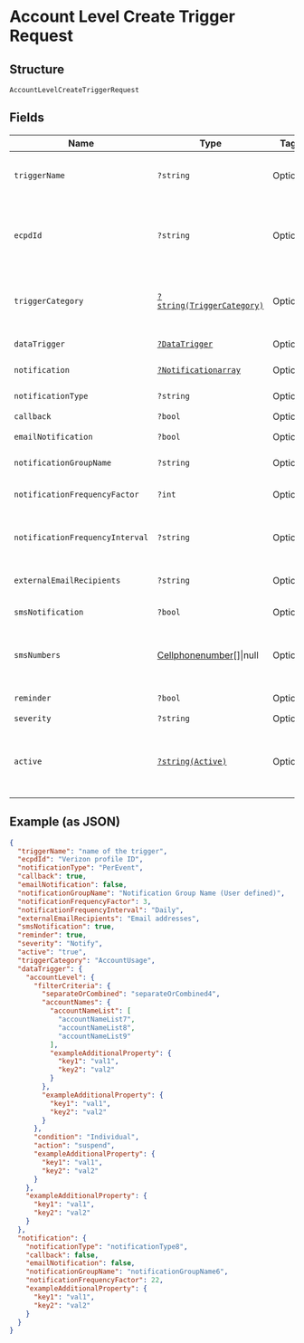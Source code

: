 
# Account Level Create Trigger Request

## Structure

`AccountLevelCreateTriggerRequest`

## Fields

| Name | Type | Tags | Description | Getter | Setter |
|  --- | --- | --- | --- | --- | --- |
| `triggerName` | `?string` | Optional | The user defined name of the trigger | getTriggerName(): ?string | setTriggerName(?string triggerName): void |
| `ecpdId` | `?string` | Optional | The Enterprise Customer Profile Database ID | getEcpdId(): ?string | setEcpdId(?string ecpdId): void |
| `triggerCategory` | [`?string(TriggerCategory)`](../../doc/models/trigger-category.md) | Optional | The type of trigger being created or modified | getTriggerCategory(): ?string | setTriggerCategory(?string triggerCategory): void |
| `dataTrigger` | [`?DataTrigger`](../../doc/models/data-trigger.md) | Optional | - | getDataTrigger(): ?DataTrigger | setDataTrigger(?DataTrigger dataTrigger): void |
| `notification` | [`?Notificationarray`](../../doc/models/notificationarray.md) | Optional | - | getNotification(): ?Notificationarray | setNotification(?Notificationarray notification): void |
| `notificationType` | `?string` | Optional | - | getNotificationType(): ?string | setNotificationType(?string notificationType): void |
| `callback` | `?bool` | Optional | - | getCallback(): ?bool | setCallback(?bool callback): void |
| `emailNotification` | `?bool` | Optional | - | getEmailNotification(): ?bool | setEmailNotification(?bool emailNotification): void |
| `notificationGroupName` | `?string` | Optional | - | getNotificationGroupName(): ?string | setNotificationGroupName(?string notificationGroupName): void |
| `notificationFrequencyFactor` | `?int` | Optional | - | getNotificationFrequencyFactor(): ?int | setNotificationFrequencyFactor(?int notificationFrequencyFactor): void |
| `notificationFrequencyInterval` | `?string` | Optional | - | getNotificationFrequencyInterval(): ?string | setNotificationFrequencyInterval(?string notificationFrequencyInterval): void |
| `externalEmailRecipients` | `?string` | Optional | - | getExternalEmailRecipients(): ?string | setExternalEmailRecipients(?string externalEmailRecipients): void |
| `smsNotification` | `?bool` | Optional | - | getSmsNotification(): ?bool | setSmsNotification(?bool smsNotification): void |
| `smsNumbers` | [Cellphonenumber](../../doc/models/cellphonenumber.md)[]\|null | Optional | This is Array of a container for any-of cases. | getSmsNumbers(): ?array | setSmsNumbers(?array smsNumbers): void |
| `reminder` | `?bool` | Optional | - | getReminder(): ?bool | setReminder(?bool reminder): void |
| `severity` | `?string` | Optional | - | getSeverity(): ?string | setSeverity(?string severity): void |
| `active` | [`?string(Active)`](../../doc/models/active.md) | Optional | A flag to indicate of the trigger is active, true, or not, false | getActive(): ?string | setActive(?string active): void |

## Example (as JSON)

```json
{
  "triggerName": "name of the trigger",
  "ecpdId": "Verizon profile ID",
  "notificationType": "PerEvent",
  "callback": true,
  "emailNotification": false,
  "notificationGroupName": "Notification Group Name (User defined)",
  "notificationFrequencyFactor": 3,
  "notificationFrequencyInterval": "Daily",
  "externalEmailRecipients": "Email addresses",
  "smsNotification": true,
  "reminder": true,
  "severity": "Notify",
  "active": "true",
  "triggerCategory": "AccountUsage",
  "dataTrigger": {
    "accountLevel": {
      "filterCriteria": {
        "separateOrCombined": "separateOrCombined4",
        "accountNames": {
          "accountNameList": [
            "accountNameList7",
            "accountNameList8",
            "accountNameList9"
          ],
          "exampleAdditionalProperty": {
            "key1": "val1",
            "key2": "val2"
          }
        },
        "exampleAdditionalProperty": {
          "key1": "val1",
          "key2": "val2"
        }
      },
      "condition": "Individual",
      "action": "suspend",
      "exampleAdditionalProperty": {
        "key1": "val1",
        "key2": "val2"
      }
    },
    "exampleAdditionalProperty": {
      "key1": "val1",
      "key2": "val2"
    }
  },
  "notification": {
    "notificationType": "notificationType8",
    "callback": false,
    "emailNotification": false,
    "notificationGroupName": "notificationGroupName6",
    "notificationFrequencyFactor": 22,
    "exampleAdditionalProperty": {
      "key1": "val1",
      "key2": "val2"
    }
  }
}
```


